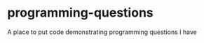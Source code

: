 programming-questions
=====================

A place to put code demonstrating programming questions I have